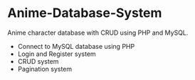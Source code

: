 # Anime-Database-System
Anime character database with CRUD using PHP and MySQL.

- Connect to MySQL database using PHP
- Login and Register system
- CRUD system
- Pagination system
